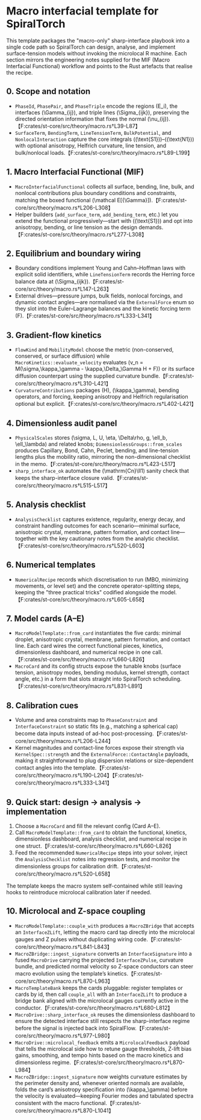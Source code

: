 # Macro interfacial template for SpiralTorch

This template packages the "macro-only" sharp-interface playbook into a single
code path so SpiralTorch can design, analyse, and implement surface-tension
models without invoking the microlocal R machine. Each section mirrors the
engineering notes supplied for the MIF (Macro Interfacial Functional) workflow
and points to the Rust artefacts that realise the recipe.

## 0. Scope and notation
- `PhaseId`, `PhasePair`, and `PhaseTriple` encode the regions \(E_i\), the
  interfaces \(\Gamma_{ij}\), and triple lines \(\Sigma_{ijk}\), preserving the
  directed orientation information that fixes the normal \(\nu_{ij}\).【F:crates/st-core/src/theory/macro.rs†L39-L87】
- `SurfaceTerm`, `BendingTerm`, `LineTensionTerm`, `BulkPotential`, and
  `NonlocalInteraction` capture the core integrals \((\text{S1})\)–\((\text{N1})\)
  with optional anisotropy, Helfrich curvature, line tension, and bulk/nonlocal
  loads.【F:crates/st-core/src/theory/macro.rs†L89-L199】

## 1. Macro Interfacial Functional (MIF)
- `MacroInterfacialFunctional` collects all surface, bending, line, bulk, and
  nonlocal contributions plus boundary conditions and constraints, matching the
  boxed functional \(\mathcal E[\{\Gamma\}]\).【F:crates/st-core/src/theory/macro.rs†L206-L308】
- Helper builders (`add_surface_term`, `add_bending_term`, etc.) let you extend
  the functional progressively—start with \((\text{S1})\) and opt into
  anisotropy, bending, or line tension as the design demands.【F:crates/st-core/src/theory/macro.rs†L277-L308】

## 2. Equilibrium and boundary wiring
- Boundary conditions implement Young and Cahn–Hoffman laws with explicit solid
  identifiers, while `LineTensionTerm` records the Herring force balance data at
  \(\Sigma_{ijk}\).【F:crates/st-core/src/theory/macro.rs†L147-L263】
- External drives—pressure jumps, bulk fields, nonlocal forcings, and dynamic
  contact angles—are normalised via the `ExternalForce` enum so they slot into
  the Euler–Lagrange balances and the kinetic forcing term \(F\).【F:crates/st-core/src/theory/macro.rs†L333-L341】

## 3. Gradient-flow kinetics
- `FlowKind` and `MobilityModel` choose the metric (non-conserved, conserved, or
  surface diffusion) while `MacroKinetics::evaluate_velocity` evaluates
  \(v_n = M(\sigma\,\kappa_\gamma - \kappa\,\Delta_\Gamma H + F)\) or its surface
  diffusion counterpart using the supplied curvature bundle.【F:crates/st-core/src/theory/macro.rs†L310-L421】
- `CurvatureContributions` packages \(H\), \(\kappa_\gamma\), bending operators,
  and forcing, keeping anisotropy and Helfrich regularisation optional but
  explicit.【F:crates/st-core/src/theory/macro.rs†L402-L421】

## 4. Dimensionless audit panel
- `PhysicalScales` stores \(\sigma, L, U, \eta, \Delta\rho, g, \ell_b, \ell_\lambda\)
  and related knobs; `DimensionlessGroups::from_scales` produces Capillary,
  Bond, Cahn, Peclet, bending, and line-tension lengths plus the mobility ratio,
  mirroring the non-dimensional checklist in the memo.【F:crates/st-core/src/theory/macro.rs†L423-L517】
- `sharp_interface_ok` automates the \(\mathrm{Cn}\ll1\) sanity check that keeps the
  sharp-interface closure valid.【F:crates/st-core/src/theory/macro.rs†L515-L517】

## 5. Analysis checklist
- `AnalysisChecklist` captures existence, regularity, energy decay, and
  constraint handling outcomes for each scenario—minimal surface, anisotropic
  crystal, membrane, pattern formation, and contact line—together with the key
  cautionary notes from the analytic checklist.【F:crates/st-core/src/theory/macro.rs†L520-L603】

## 6. Numerical templates
- `NumericalRecipe` records which discretisation to run (MBO, minimizing
  movements, or level set) and the concrete operator-splitting steps, keeping
  the "three practical tricks" codified alongside the model.【F:crates/st-core/src/theory/macro.rs†L605-L658】

## 7. Model cards (A–E)
- `MacroModelTemplate::from_card` instantiates the five cards: minimal droplet,
  anisotropic crystal, membrane, pattern formation, and contact line. Each card
  wires the correct functional pieces, kinetics, dimensionless dashboard, and
  numerical recipe in one call.【F:crates/st-core/src/theory/macro.rs†L660-L826】
- `MacroCard` and its config structs expose the tunable knobs (surface tension,
  anisotropy modes, bending modulus, kernel strength, contact angle, etc.) in a
  form that slots straight into SpiralTorch scheduling.【F:crates/st-core/src/theory/macro.rs†L831-L891】

## 8. Calibration cues
- Volume and area constraints map to `PhaseConstraint` and `InterfaceConstraint`
  so static fits (e.g., matching a spherical cap) become data inputs instead of
  ad-hoc post-processing.【F:crates/st-core/src/theory/macro.rs†L206-L244】
- Kernel magnitudes and contact-line forces expose their strength via
  `KernelSpec::strength` and the `ExternalForce::ContactAngle` payloads, making
  it straightforward to plug dispersion relations or size-dependent contact
  angles into the template.【F:crates/st-core/src/theory/macro.rs†L190-L204】【F:crates/st-core/src/theory/macro.rs†L333-L341】

## 9. Quick start: design → analysis → implementation
1. Choose a `MacroCard` and fill the relevant config (Card A–E).
2. Call `MacroModelTemplate::from_card` to obtain the functional, kinetics,
   dimensionless dashboard, analysis checklist, and numerical recipe in one
   struct.【F:crates/st-core/src/theory/macro.rs†L660-L826】
3. Feed the recommended `NumericalRecipe` steps into your solver, inject the
   `AnalysisChecklist` notes into regression tests, and monitor the
   dimensionless groups for calibration drift.【F:crates/st-core/src/theory/macro.rs†L520-L658】

The template keeps the macro system self-contained while still leaving hooks to
reintroduce microlocal calibration later if needed.

## 10. Microlocal and Z-space coupling
- `MacroModelTemplate::couple_with` produces a `MacroZBridge` that accepts an
  `InterfaceZLift`, letting the macro card tap directly into the microlocal
  gauges and Z pulses without duplicating wiring code.【F:crates/st-core/src/theory/macro.rs†L841-L843】
- `MacroZBridge::ingest_signature` converts an `InterfaceSignature` into a
  fused `MacroDrive` carrying the projected `InterfaceZPulse`, curvature bundle,
  and predicted normal velocity so Z-space conductors can steer macro evolution
  using the template’s kinetics.【F:crates/st-core/src/theory/macro.rs†L870-L963】
- `MacroTemplateBank` keeps the cards pluggable: register templates or cards by
  id, then call `couple_all` with an `InterfaceZLift` to produce a bridge bank
  aligned with the microlocal gauges currently active in the conductor.【F:crates/st-core/src/theory/macro.rs†L680-L812】
- `MacroDrive::sharp_interface_ok` reuses the dimensionless dashboard to ensure
  the detected interface still respects the sharp-interface regime before the
  signal is injected back into SpiralFlow.【F:crates/st-core/src/theory/macro.rs†L977-L980】
- `MacroDrive::microlocal_feedback` emits a `MicrolocalFeedback` payload that
  tells the microlocal side how to retune gauge thresholds, Z-lift bias gains,
  smoothing, and tempo hints based on the macro kinetics and dimensionless
  regime.【F:crates/st-core/src/theory/macro.rs†L870-L984】
- `MacroZBridge::ingest_signature` now weights curvature estimates by the
  perimeter density and, whenever oriented normals are available, folds the
  card’s anisotropy specification into \(\kappa_\gamma\) before the velocity is
  evaluated—keeping Fourier modes and tabulated spectra consistent with the
  macro functional.【F:crates/st-core/src/theory/macro.rs†L870-L1041】
